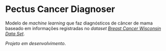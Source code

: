 # Pectus Cancer Diagnoser

Modelo de *machine learning* que faz diagnósticos de câncer de mama baseado em informações registradas no *dataset* [*Breast Cancer Wisconsin Data Set*](https://archive.ics.uci.edu/ml/datasets/Breast+Cancer+Wisconsin+%28Original%29 "Link para o dataset").

*Projeto em desenvolvimento*.
